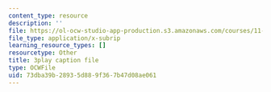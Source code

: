 ```yaml
---
content_type: resource
description: ''
file: https://ol-ocw-studio-app-production.s3.amazonaws.com/courses/11-384-malaysia-sustainable-cities-practicum-spring-2018/73dba39b28935d889f367b47d08ae061_PfxuFD4ML9s.vtt
file_type: application/x-subrip
learning_resource_types: []
resourcetype: Other
title: 3play caption file
type: OCWFile
uid: 73dba39b-2893-5d88-9f36-7b47d08ae061
---
```

